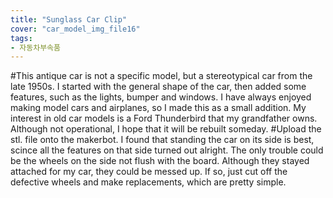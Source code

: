```yaml
---
title: "Sunglass Car Clip"
cover: "car_model_img_file16"
tags:
- 자동차부속품
---
```

#This antique car is not a specific model, but a stereotypical car from the late 1950s. I started with the general shape of the car, then added some features, such as the lights, bumper and windows.
I have always enjoyed making model cars and airplanes, so I made this as a small addition. My interest in old car models is a Ford Thunderbird that my grandfather owns. Although not operational, I hope that it will be rebuilt someday.
#Upload the stl. file onto the makerbot. I found that standing the car on its side is best, scince all the features on that side turned out alright. The only trouble could be the wheels on the side not flush with the board. Although they stayed attached for my car, they could be messed up. If so, just cut off the defective wheels and make replacements, which are pretty simple.
